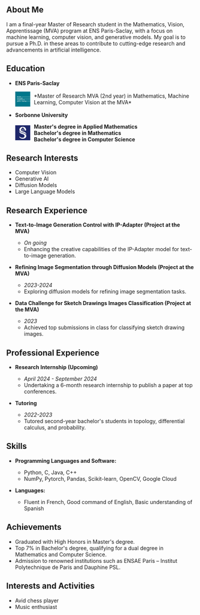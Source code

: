 ## About Me
I am a final-year Master of Research student in the Mathematics, Vision, Apprentissage (MVA) program at ENS Paris-Saclay, with a focus on machine learning, computer vision, and generative models. My goal is to pursue a Ph.D. in these areas to contribute to cutting-edge research and advancements in artificial intelligence.

## Education
- **ENS Paris-Saclay**
  <div style="display: flex; align-items: center;">
    <img src="ens_logo.png" alt="ENS Paris-Saclay" width="40" height="40" style="margin-right: 10px;">
    <div style="flex-grow: 1;">
      *Master of Research MVA (2nd year) in Mathematics, Machine Learning, Computer Vision at the MVA*
    </div>
  </div>


- **Sorbonne University**
  <div style="display: flex; align-items: center;">
    <img src="logo_su.png" alt="Sorbonne University" width="40" height="40" style="margin-right: 10px;">
    <div>
      <p style="margin: 0;">
        <strong>Master's degree in Applied Mathematics</strong> <br>
        <strong>Bachelor's degree in Mathematics</strong> <br>
        <strong>Bachelor's degree in Computer Science</strong>
      </p>
    </div>
  </div>

## Research Interests
- Computer Vision
- Generative AI
- Diffusion Models
- Large Language Models

## Research Experience
- **Text-to-Image Generation Control with IP-Adapter (Project at the MVA)**
  - *On going*
  - Enhancing the creative capabilities of the IP-Adapter model for text-to-image generation.

- **Refining Image Segmentation through Diffusion Models (Project at the MVA)**
  - *2023-2024*
  - Exploring diffusion models for refining image segmentation tasks.

- **Data Challenge for Sketch Drawings Images Classification (Project at the MVA)**
  - *2023*
  - Achieved top submissions in class for classifying sketch drawing images.

## Professional Experience
- **Research Internship (Upcoming)**
  - *April 2024 - September 2024*
  - Undertaking a 6-month research internship to publish a paper at top conferences.

- **Tutoring**
  - *2022-2023*
  - Tutored second-year bachelor's students in topology, differential calculus, and probability.

## Skills
- **Programming Languages and Software:**
  - Python, C, Java, C++
  - NumPy, Pytorch, Pandas, Scikit-learn, OpenCV, Google Cloud

- **Languages:**
  - Fluent in French, Good command of English, Basic understanding of Spanish

## Achievements
- Graduated with High Honors in Master's degree.
- Top 7% in Bachelor's degree, qualifying for a dual degree in Mathematics and Computer Science.
- Admission to renowned institutions such as ENSAE Paris – Institut Polytechnique de Paris and Dauphine PSL.

## Interests and Activities
- Avid chess player
- Music enthusiast
